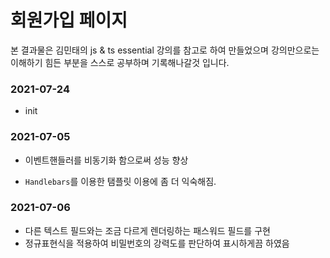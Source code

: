 # 회원가입 페이지

본 결과물은 김민태의 js & ts essential 강의를 참고로 하여 만들었으며 강의만으로는 이해하기 힘든 부분을 스스로 공부하며 기록해나갈것 입니다.

### 2021-07-24

- init 

### 2021-07-05

- 이벤트핸들러를 비동기화 함으로써 성능 향상

- `Handlebars`를 이용한 탬플릿 이용에 좀 더 익숙해짐.


### 2021-07-06

- 다른 텍스트 필드와는 조금 다르게 렌더링하는 패스워드 필드를 구현
- 정규표현식을 적용하여 비밀번호의 강력도를 판단하여 표시하게끔 하였음
